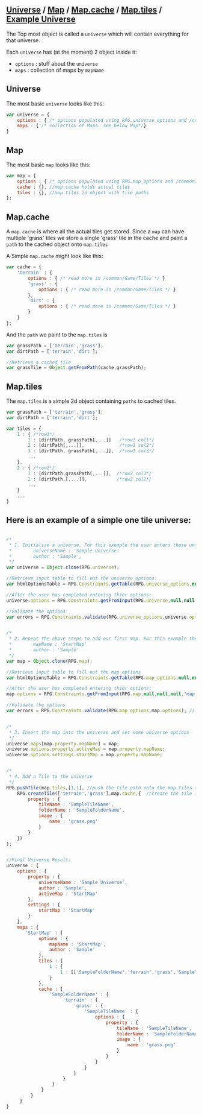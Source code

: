 [Universe](#Universe) / [Map](#Map) / [Map.cache](#MapCache) / [Map.tiles](#MapTiles) / [Example Universe](#ExampleUniverse)
---

The Top most object is called a `universe` which will contain everything for that universe.

Each `universe` has (at the moment) 2 object inside it:

* `options` : stuff about the `universe`
* `maps` : collection of maps by `mapName`

<a name="Universe"></a>

## Universe

The most basic `universe` looks like this:

```javascript
var universe = {
    options : { /* options populated using RPG.universe_options and /common/Constraints.js */ },
    maps : { /* collection of Maps. see below Map*/}
}
```


<a name="Map"></a>

## Map

The most basic `map` looks like this:

```javascript
var map = {
    options : { /* options populated using RPG.map_options and /common/Constraints.js */ },
    cache : {}, //map.cache holds actual tiles
    tiles : {}, //map.tiles 2d object with tile paths
};
```

<a name="MapCache"></a>

## Map.cache

A `map.cache` is where all the actual tiles get stored. Since a `map` can have multiple 'grass' tiles we store a single 'grass' tile in the cache and paint a `path` to the cached object onto `map.tiles`

A Simple `map.cache` might look like this:

```javascript
var cache = {
    'terrain' : {
        options : { /* read more in /common/Game/Tiles */ }
        'grass' : {
            options : { /* read more in /common/Game/Tiles */ }
        },
        'dirt' : {
            options : { /* read more in /common/Game/Tiles */ }
        }
    }
};
```

And the `path` we paint to the `map.tiles` is

```javascript
var grassPath = ['terrain','grass'];
var dirtPath = ['terrain','dirt'];

//Retrieve a cached tile
var grassTile = Object.getFromPath(cache,grassPath);
```

<a name="MapTiles"></a>

## Map.tiles

The `map.tiles` is a simple 2d object containing `paths` to cached tiles.

```javascript
var grassPath = ['terrain','grass'];
var dirtPath = ['terrain','dirt'];

var tiles = {
    1 : { /*row1*/
        1 : [dirtPath, grassPath[,...]]   /*row1 col1*/
        2 : [dirtPath[,...]],             /*row1 col2*/
        3 : [dirtPath, grassPath[,...]],  /*row1 col3*/
        ...
    },
    2 : { /*row2*/
        1 : [dirtPath,grassPath[,...]],  /*row2 col1*/
        2 : [dirtPath,[,...]],           /*row2 col2*/
        ...
    }
    ...
}
```


<a name="ExampleUniverse"></a>

## Here is an example of a simple one tile universe:

```javascript

/*
 * 1. Initialize a universe. For this example the user enters these universe options:
 *        universeName : 'Sample Universe'
 *        author : 'Sample',
 */
var universe = Object.clone(RPG.universe);

//Retrieve input table to fill out the universe options:
var htmlOptionsTable = RPG.Constraints.getTable(RPG.universe_options,null,null,null,'uni_opts'); // /common/Constraints.js

//After the user has completed entering thier options:
universe.options = RPG.Constraints.getFromInput(RPG.universe,null,null,null,'uni_opts'); // /common/Constraints.js

//Validate the options
var errors = RPG.Constraints.validate(RPG.universe_options,universe.options); // /common/Constraints.js


/*
 * 2. Repeat the above steps to add our first map. For this example the user enters these map options
 *        mapName : 'StartMap'
 *        author : 'Sample'
 */
var map = Object.clone(RPG.map);

//Retrieve input table to fill out the map options
var htmlOptionsTable = RPG.Constraints.getTable(RPG.map_options,null,null,null,'map_opts'); // /common/Constraints.js

//After the user has completed entering thier options:
map.options = RPG.Constraints.getFromInput(RPG.map,null,null,null,'map_opts'); // /common/Constraints.js

//Validate the options
var errors = RPG.Constraints.validate(RPG.map_options,map.options); // /common/Constraints.js


/*
 * 3. Insert the map into the universe and set some universe options
 */
universe.maps[map.property.mapName] = map;
universe.options.property.activeMap = map.property.mapName;
universe.options.settings.startMap = map.property.mapName;


/*
 * 4. Add a Tile to the universe
 */
RPG.pushTile(map.tiles,[1,1], //push the tile path onto the map.tiles at x:1 y:1
    RPG.createTile(['terrain','grass'],map.cache,{  //create the tile in the map.cache
        property : {
            tileName : 'SampleTileName',
            folderName : 'SampleFolderName',
            image : {
                name : 'grass.png'
            }
        }
    })
);


//Final Universe Result:
universe : {
    options : {
        property : {
            universeName : 'Sample Universe',
            author : 'Sample',
            activeMap : 'StartMap'
        },
        settings : {
            startMap : 'StartMap'
        }
    },
    maps : {
       'StartMap' : {
            options : {
                mapName : 'StartMap',
                author : 'Sample'
            },
            tiles : {
                1 : {
                    1 : [['SampleFolderName','terrain','grass','SampleTileName']]
                }
            },
            cache : {
                'SampleFolderName' : {
                     'terrain' : {
                         'grass' : {
                             'SampleTileName' : {
                                 options : {
                                     property : {
                                         tileName : 'SampleTileName',
                                         folderName : 'SampleFolderName'
                                         image : {
                                             name : 'grass.png'
                                         }
                                     }
                                 }
                             }
                         }
                     }
                 }
             }
         }
     }
}
```
